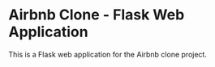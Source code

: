 # Airbnb Clone - Flask Web Application

This is a Flask web application for the Airbnb clone project.
